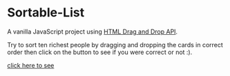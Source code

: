 # Sortable-List

A vanilla JavaScript project using [HTML Drag and Drop API](https://developer.mozilla.org/en-US/docs/Web/API/HTML_Drag_and_Drop_API).

Try to sort ten richest people by dragging and dropping the cards in correct order then click on the button to see if you were correct or not :).

[click here to see](https://behnazz.github.io/Sortable-List/)
